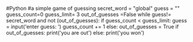 #Python
#a simple game of guessing
secret_word = "global"
guess = ""
guess_count=0
guess_limit= 3
out_of_guesses =False
while guess!= secret_word and not (out_of_guesses):
    if guess_count < guess_limit:
        guess = input('enter guess: ')
        guess_count += 1
    else:
        out_of_guesses = True
if out_of_guesses:
  print('you are out')
else:
 print('you won')


